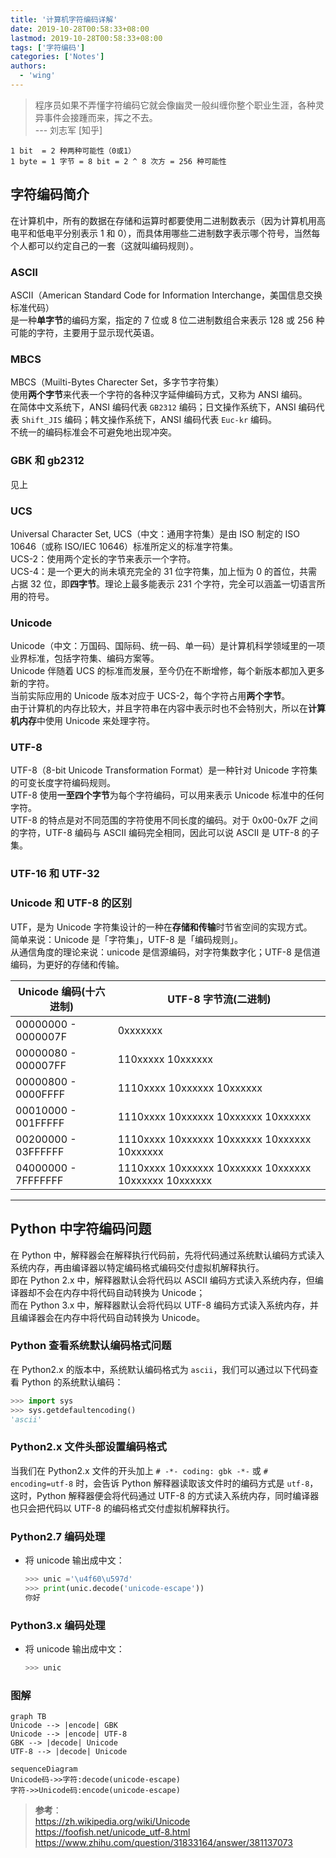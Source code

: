```yaml
---
title: '计算机字符编码详解'
date: 2019-10-28T00:58:33+08:00
lastmod: 2019-10-28T00:58:33+08:00
tags: ['字符编码']
categories: ['Notes']
authors:
  - 'wing'
---
```


> 程序员如果不弄懂字符编码它就会像幽灵一般纠缠你整个职业生涯，各种灵异事件会接踵而来，挥之不去。  
> --- 刘志军 [知乎]

```text
1 bit  = 2 种两种可能性（0或1）
1 byte = 1 字节 = 8 bit = 2 ^ 8 次方 = 256 种可能性
```

## 字符编码简介

在计算机中，所有的数据在存储和运算时都要使用二进制数表示（因为计算机用高电平和低电平分别表示 1 和 0），而具体用哪些二进制数字表示哪个符号，当然每个人都可以约定自己的一套（这就叫编码规则）。

### ASCII

ASCII（American Standard Code for Information Interchange，美国信息交换标准代码）</br>
是一种**单字节**的编码方案，指定的 7 位或 8 位二进制数组合来表示 128 或 256 种可能的字符，主要用于显示现代英语。

### MBCS

MBCS（Muilti-Bytes Charecter Set，多字节字符集）</br>
使用**两个字节**来代表一个字符的各种汉字延伸编码方式，又称为 ANSI 编码。</br>
在简体中文系统下，ANSI 编码代表 `GB2312` 编码；日文操作系统下，ANSI 编码代表 `Shift_JIS` 编码；韩文操作系统下，ANSI 编码代表 `Euc-kr` 编码。</br>
不统一的编码标准会不可避免地出现冲突。

### GBK 和 gb2312

见上

### UCS

Universal Character Set, UCS（中文：通用字符集）是由 ISO 制定的 ISO 10646（或称 ISO/IEC 10646）标准所定义的标准字符集。</br>
UCS-2：使用两个定长的字节来表示一个字符。</br>
UCS-4：是一个更大的尚未填充完全的 31 位字符集，加上恒为 0 的首位，共需占据 32 位，即**四字节**。理论上最多能表示 231 个字符，完全可以涵盖一切语言所用的符号。

### Unicode

Unicode（中文：万国码、国际码、统一码、单一码）是计算机科学领域里的一项业界标准，包括字符集、编码方案等。</br>
Unicode 伴随着 UCS 的标准而发展，至今仍在不断增修，每个新版本都加入更多新的字符。</br>
当前实际应用的 Unicode 版本对应于 UCS-2，每个字符占用**两个字节**。</br>
由于计算机的内存比较大，并且字符串在内容中表示时也不会特别大，所以在**计算机内存**中使用 Unicode 来处理字符。

### UTF-8

UTF-8（8-bit Unicode Transformation Format）是一种针对 Unicode 字符集 的可变长度字符编码规则。</br>
UTF-8 使用**一至四个字节**为每个字符编码，可以用来表示 Unicode 标准中的任何字符。</br>
UTF-8 的特点是对不同范围的字符使用不同长度的编码。对于 0x00-0x7F 之间的字符，UTF-8 编码与 ASCII 编码完全相同，因此可以说 ASCII 是 UTF-8 的子集。

### UTF-16 和 UTF-32

### Unicode 和 UTF-8 的区别

UTF，是为 Unicode 字符集设计的一种在**存储和传输**时节省空间的实现方式。</br>
简单来说：Unicode 是「字符集」，UTF-8 是「编码规则」。</br>
从通信角度的理论来说：unicode 是信源编码，对字符集数字化；UTF-8 是信道编码，为更好的存储和传输。

| Unicode 编码(十六进制) | UTF-8 字节流(二进制)                                  |
| ---------------------- | ----------------------------------------------------- |
| 00000000 - 0000007F    | 0xxxxxxx                                              |
| 00000080 - 000007FF    | 110xxxxx 10xxxxxx                                     |
| 00000800 - 0000FFFF    | 1110xxxx 10xxxxxx 10xxxxxx                            |
| 00010000 - 001FFFFF    | 1110xxxx 10xxxxxx 10xxxxxx 10xxxxxx                   |
| 00200000 - 03FFFFFF    | 1110xxxx 10xxxxxx 10xxxxxx 10xxxxxx 10xxxxxx          |
| 04000000 - 7FFFFFFF    | 1110xxxx 10xxxxxx 10xxxxxx 10xxxxxx 10xxxxxx 10xxxxxx |

---

## Python 中字符编码问题

在 Python 中，解释器会在解释执行代码前，先将代码通过系统默认编码方式读入系统内存，再由编译器以特定编码格式编码交付虚拟机解释执行。</br>
即在 Python 2.x 中，解释器默认会将代码以 ASCII 编码方式读入系统内存，但编译器却不会在内存中将代码自动转换为 Unicode；</br>
而在 Python 3.x 中，解释器默认会将代码以 UTF-8 编码方式读入系统内存，并且编译器会在内存中将代码自动转换为 Unicode。

### Python 查看系统默认编码格式问题

在 Python2.x 的版本中，系统默认编码格式为 `ascii`，我们可以通过以下代码查看 Python 的系统默认编码：

```python
>>> import sys
>>> sys.getdefaultencoding()
'ascii'
```

### Python2.x 文件头部设置编码格式

当我们在 Python2.x 文件的开头加上 `# -*- coding: gbk -*-` 或 `# encoding=utf-8` 时，会告诉 Python 解释器读取该文件时的编码方式是 `utf-8`，这时，Python 解释器便会将代码通过 UTF-8 的方式读入系统内存，同时编译器也只会把代码以 UTF-8 的编码格式交付虚拟机解释执行。

### Python2.7 编码处理

- 将 unicode 输出成中文：
  ```python
  >>> unic ='\u4f60\u597d'
  >>> print(unic.decode('unicode-escape'))
  你好
  ```

### Python3.x 编码处理

- 将 unicode 输出成中文：
  ```python
  >>> unic
  ```

### 图解

```mermaid
graph TB
Unicode --> |encode| GBK
Unicode --> |encode| UTF-8
GBK --> |decode| Unicode
UTF-8 --> |decode| Unicode
```

```mermaid
sequenceDiagram
Unicode码->>字符:decode(unicode-escape)
字符->>Unicode码:encode(unicode-escape)
```

> **参考**：  
> https://zh.wikipedia.org/wiki/Unicode  
> https://foofish.net/unicode_utf-8.html  
> https://www.zhihu.com/question/31833164/answer/381137073
